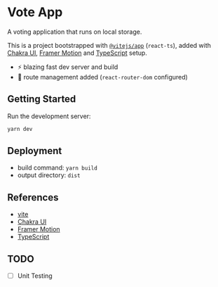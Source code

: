 # Vote App

A voting application that runs on local storage.

This is a project bootstrapped with [`@vitejs/app`](https://vitejs.dev/guide/#scaffolding-your-first-vite-project) (`react-ts`), added with [Chakra UI](https://chakra-ui.com), [Framer Motion](https://www.framer.com/developers/) and [TypeScript](https://www.typescriptlang.org) setup.

- ⚡ blazing fast dev server and build
- 🔗 route management added (`react-router-dom` configured)

## Getting Started

Run the development server:

```bash
yarn dev
```

## Deployment

- build command: `yarn build`
- output directory: `dist`

## References

- [vite](https://vitejs.dev)
- [Chakra UI](https://chakra-ui.com/)
- [Framer Motion](https://www.framer.com/developers/)
- [TypeScript](https://www.typescriptlang.org)

## TODO

- [ ] Unit Testing
